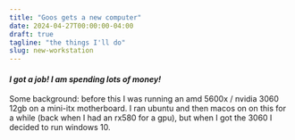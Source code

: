 ```yaml
---
title: "Goos gets a new computer"
date: 2024-04-27T00:00:00-04:00
draft: true
tagline: "the things I'll do"
slug: new-workstation
---
```


#### *I got a job! I am spending lots of money!*

Some background: before this I was running an amd 5600x / nvidia 3060 12gb on a mini-itx motherboard.
I ran ubuntu and then macos on on this for a while (back when I had an rx580 for a gpu), but when I got the 3060 I decided to run windows 10.


